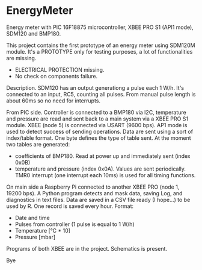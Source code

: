 # EnergyMeter
Energy meter with PIC 16F18875 microcontroller, XBEE PRO S1 (API1 mode), SDM120 and BMP180.

This project contains the first prototype of an energy meter using SDM120M module. It's a PROTOTYPE only for testing purposes, a lot of functionalities are missing.
- ELECTRICAL PROTECTION missing.
- No check on components failure.

Description.
SDM120 has an output generationg a pulse each 1 W/h. It's connected to an input, RC5, counting all pulses.
From manual pulse length is about 60ms so no need for interrupts.

From PIC side. Controller is connected to a BMP180 via I2C, temperature and pressure are read and sent back to a main system via a XBEE PRO S1 module.
XBEE (node 5) is connected via USART (9600 bps). AP1 mode is used to detect success of sending operations.
Data are sent using a sort of index/table format. One byte defines the type of table sent. At the moment two tables are generated:
- coefficients of BMP180. Read at power up and immediately sent (index 0x0B)
- temperature and pressure (index 0x0A). Values are sent periodically.
TMR0 interrupt (one interrupt each 10ms) is used for all timing functions.

On main side a Raspberry Pi connected to another XBEE PRO (node 1, 19200 bps). A Python program detects and mask data, saving Log, and diagnostics in text files.
Data are saved in a CSV file ready (I hope...) to be used by R. One record is saved every hour. Format:
- Date and time
- Pulses from controller (1 pulse is equal to 1 W/h)
- Temperature [°C * 10]
- Pressure [mbar]

Programs of both XBEE are in the project.
Schematics is present.

Bye
